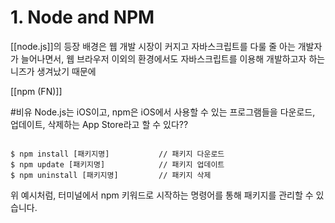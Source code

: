 ---
---

# 1. Node and NPM

[[node.js]]의 등장 배경은 웹 개발 시장이 커지고 자바스크립트를 다룰 줄 아는 개발자가 늘어나면서, 웹 브라우저 이외의 환경에서도 자바스크립트를 이용해 개발하고자 하는 니즈가 생겨났기 때문에

[[npm (FN)]]

#비유 Node.js는 iOS이고, npm은 iOS에서 사용할 수 있는 프로그램들을 다운로드, 업데이트, 삭제하는 App Store라고 할 수 있다??


```Js

$ npm install [패키지명]           // 패키지 다운로드 
$ npm update [패키지명]            // 패키지 업데이트 
$ npm uninstall [패키지명]         // 패키지 삭제

```


위 예시처럼, 터미널에서 npm 키워드로 시작하는 명령어를 통해 패키지를 관리할 수 있습니다.


